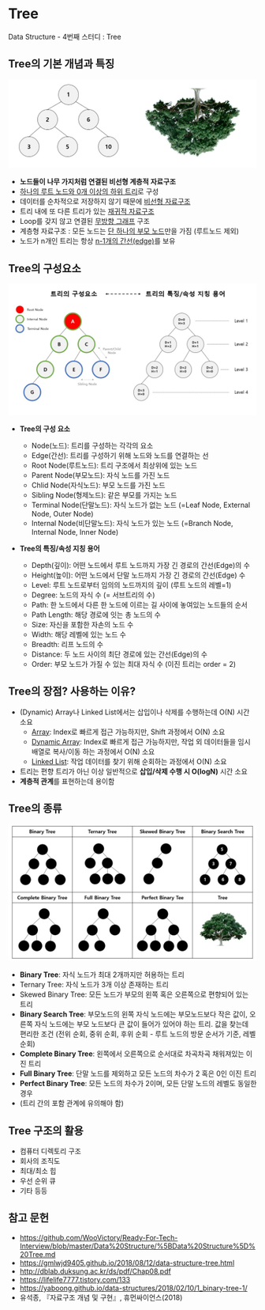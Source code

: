 # Tree
Data Structure - 4번째 스터디 : Tree

## Tree의 기본 개념과 특징
![Tree](../images/dy_tree.jpg)
* **노드들이 나무 가지처럼 연결된 비선형 계층적 자료구조**
*  <u>하나의 루트 노드와 0개 이상의 하위 트리</u>로 구성
* 데이터를 순차적으로 저장하지 않기 때문에 <u>비선형 자료구조</u>
* 트리 내에 또 다른 트리가 있는 <u>재귀적 자료구조</u>
* Loop를 갖지 않고 연결된 <u>무방향 그래프</u> 구조
* 계층형 자료구조 : 모든 노드는 <u>단 하나의 부모 노드</u>만을 가짐 (루트노드 제외)
* 노드가 n개인 트리는 항상 <u>n-1개의 간선(edge)</u>를 보유

## Tree의 구성요소
![composition of tree](../images/dy_composition_of_tree.jpg)
* **Tree의 구성 요소**
	* Node(노드): 트리를 구성하는 각각의 요소
	* Edge(간선): 트리를 구성하기 위해 노드와 노드를 연결하는 선
	* Root Node(루트노드): 트리 구조에서 최상위에 있는 노드
	* Parent Node(부모노드): 자식 노드를 가진 노드
	* Chlid Node(자식노드): 부모 노드를 가진 노드
	* Sibling Node(형제노드): 같은 부모를 가지는 노드
	* Terminal Node(단말노드): 자식 노드가 없는 노드 (=Leaf Node, External Node, Outer Node)
	* Internal Node(비단말노드): 자식 노드가 있는 노드 (=Branch Node, Internal Node, Inner Node)
	
* **Tree의 특징/속성 지칭 용어**
	* Depth(깊이): 어떤 노드에서 루트 노드까지 가장 긴 경로의 간선(Edge)의 수
	* Height(높이): 어떤 노드에서 단말 노드까지 가장 긴 경로의 간선(Edge) 수
	* Level: 루트 노드로부터 임의의 노드까지의 깊이 (루트 노드의 레벨=1)
	* Degree: 노드의 자식 수 (= 서브트리의 수)
	* Path: 한 노드에서 다른 한 노드에 이르는 길 사이에 놓여있는 노드들의 순서
	* Path Length: 해당 경로에 잇는 총 노드의 수
	* Size: 자신을 포함한 자손의 노드 수
	* Width: 해당 레벨에 있는 노드 수
	* Breadth: 리프 노드의 수
	* Distance: 두 노드 사이의 최단 경로에 있는 간선(Edge)의 수
	* Order: 부모 노드가 가질 수 있는 최대 자식 수 (이진 트리는 order = 2)

## Tree의 장점? 사용하는 이유?
* (Dynamic) Array나 Linked List에서는 삽입이나 삭제를 수행하는데 O(N) 시간 소요
	* [Array](https://github.com/hakyung9712/cs-interview-study/blob/dongyeon/Data%20Structrue/Array%20vs%20LinkedList.md): Index로 빠르게 접근 가능하지만, Shift 과정에서 O(N) 소요
	* [Dynamic Array](https://github.com/hakyung9712/cs-interview-study/blob/dongyeon/Data%20Structrue/DynamicArray%20vs%20LinkedList.md): Index로 빠르게 접근 가능하지만, 작업 외 데이터들을 임시 배열로 복사/이동 하는 과정에서 O(N) 소요
	* [Linked List](https://github.com/hakyung9712/cs-interview-study/blob/dongyeon/Data%20Structrue/Array%20vs%20LinkedList.md): 작업 데이터를 찾기 위해 순회하는 과정에서 O(N) 소요
* 트리는 편향 트리가 아닌 이상 일반적으로 **삽입/삭제 수행 시 O(logN)** 시간 소요
* **계층적 관계**를 표현하는데 용이함

## Tree의 종류
![type of tree](../images/dy_type_of_tree.jpg) 
* **Binary Tree**: 자식 노드가 최대 2개까지만 허용하는 트리
* Ternary Tree: 자식 노드가 3개 이상 존재하는 트리
* Skewed Binary Tree: 모든 노드가 부모의 왼쪽 혹은 오른쪽으로 편향되어 있는 트리
* **Binary Search Tree**: 부모노드의 왼쪽 자식 노드에는 부모노드보다 작은 값이, 오른쪽 자식 노드에는 부모 노드보다 큰 값이 들어가 있어야 하는 트리. 값을 찾는데 편리한 조건 (전위 순회, 중위 순회, 후위 순회 - 루트 노드의 방문 순서가 기준, 레벨 순회)
* **Complete Binary Tree**: 왼쪽에서 오른쪽으로 순서대로 차곡차곡 채워져있는 이진 트리
* **Full Binary Tree**: 단말 노드를 제외하고 모든 노드의 차수가 2 혹은 0인 이진 트리
* **Perfect Binary Tree**: 모든 노드의 차수가 2이며, 모든 단말 노드의 레벨도 동일한 경우
* (트리 간의 포함 관계에 유의해야 함)

## Tree 구조의 활용
* 컴퓨터 디렉토리 구조
* 회사의 조직도
* 최대/최소 힙
* 우선 순위 큐
* 기타 등등

## 참고 문헌
* https://github.com/WooVictory/Ready-For-Tech-Interview/blob/master/Data%20Structure/%5BData%20Structure%5D%20Tree.md
* https://gmlwjd9405.github.io/2018/08/12/data-structure-tree.html
* http://dblab.duksung.ac.kr/ds/pdf/Chap08.pdf
* https://lifelife7777.tistory.com/133
* https://yaboong.github.io/data-structures/2018/02/10/1_binary-tree-1/
* 유석종, 『자료구조 개념 및 구현』, 휴먼싸이언스(2018)

